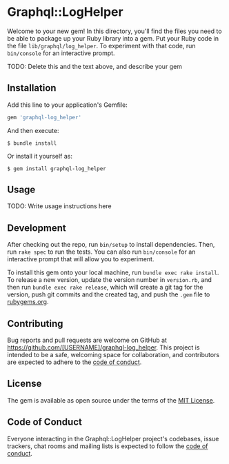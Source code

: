 # Graphql::LogHelper

Welcome to your new gem! In this directory, you'll find the files you need to be able to package up your Ruby library into a gem. Put your Ruby code in the file `lib/graphql/log_helper`. To experiment with that code, run `bin/console` for an interactive prompt.

TODO: Delete this and the text above, and describe your gem

## Installation

Add this line to your application's Gemfile:

```ruby
gem 'graphql-log_helper'
```

And then execute:

    $ bundle install

Or install it yourself as:

    $ gem install graphql-log_helper

## Usage

TODO: Write usage instructions here

## Development

After checking out the repo, run `bin/setup` to install dependencies. Then, run `rake spec` to run the tests. You can also run `bin/console` for an interactive prompt that will allow you to experiment.

To install this gem onto your local machine, run `bundle exec rake install`. To release a new version, update the version number in `version.rb`, and then run `bundle exec rake release`, which will create a git tag for the version, push git commits and the created tag, and push the `.gem` file to [rubygems.org](https://rubygems.org).

## Contributing

Bug reports and pull requests are welcome on GitHub at https://github.com/[USERNAME]/graphql-log_helper. This project is intended to be a safe, welcoming space for collaboration, and contributors are expected to adhere to the [code of conduct](https://github.com/[USERNAME]/graphql-log_helper/blob/master/CODE_OF_CONDUCT.md).

## License

The gem is available as open source under the terms of the [MIT License](https://opensource.org/licenses/MIT).

## Code of Conduct

Everyone interacting in the Graphql::LogHelper project's codebases, issue trackers, chat rooms and mailing lists is expected to follow the [code of conduct](https://github.com/[USERNAME]/graphql-log_helper/blob/master/CODE_OF_CONDUCT.md).
